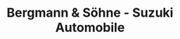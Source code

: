 ---
title: "Bergmann & Söhne - Suzuki Automobile"
url: /pinneberg/bergmann-und-soehne-suzuki-automobile/
shop: Autohaus
---